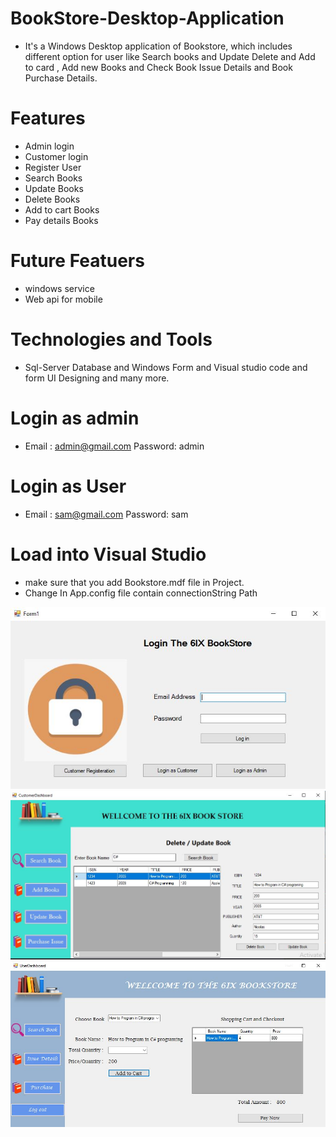 # BookStore-Desktop-Application
* It's a Windows Desktop application of Bookstore, which includes different option for user like Search books and Update Delete and Add to card , Add new Books and Check Book Issue Details and Book Purchase Details.
# Features
* Admin login 
* Customer login 
* Register User 
* Search Books
* Update Books
* Delete Books
* Add to cart Books
* Pay details Books

# Future Featuers 
* windows service
* Web api for mobile 

# Technologies and Tools  
* Sql-Server Database and Windows Form and Visual studio code and form UI Designing and many more.

# Login as admin
* Email : admin@gmail.com  Password: admin

# Login as User
* Email : sam@gmail.com  Password: sam


# Load into Visual Studio
* make sure that you add Bookstore.mdf file in Project.
* Change In App.config file contain connectionString Path 


![Image First Image ](https://github.com/Kumar-Akshay/BookStore-Desktop-Application/blob/master/ScreenShot%20(2).JPG)
![Image Second Image ](https://github.com/Kumar-Akshay/BookStore-Desktop-Application/blob/master/ScreenShot%20(1).JPG)
![Image Third Image ](https://github.com/Kumar-Akshay/BookStore-Desktop-Application/blob/master/ScreenShot%20(3).JPG)

